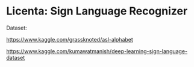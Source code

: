 # Licenta: Sign Language Recognizer

Dataset:

https://www.kaggle.com/grassknoted/asl-alphabet

https://www.kaggle.com/kumawatmanish/deep-learning-sign-language-dataset
